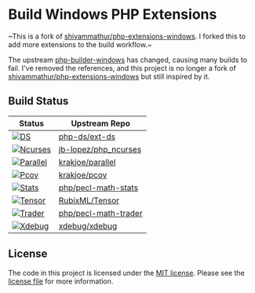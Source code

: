 # Build Windows PHP Extensions

~This is a fork of [shivammathur/php-extensions-windows](https://github.com/shivammathur/php-extensions-windows).
I forked this to add more extensions to the build workflow.~

The upstream [php-builder-windows](https://github.com/shivammathur/php-builder-windows "PHP Snapshots") has changed, causing many builds to fail.
I've removed the references, and this project is no longer a fork of [shivammathur/php-extensions-windows](https://github.com/shivammathur/php-extensions-windows) but still inspired by it.

## Build Status
| Status | Upstream Repo |
| --- | ----- |
| [![DS](https://github.com/jb-lopez/php-extensions-windows/actions/workflows/ds.yml/badge.svg)](https://github.com/jb-lopez/php-extensions-windows/releases/tag/ds) | [php-ds/ext-ds](https://github.com/php-ds/ext-ds) |
| [![Ncurses](https://github.com/jb-lopez/php-extensions-windows/actions/workflows/ncurses.yml/badge.svg)](https://github.com/jb-lopez/php-extensions-windows/releases/tag/ncurses) | [jb-lopez/php_ncurses](https://github.com/jb-lopez/php_ncurses) |
| [![Parallel](https://github.com/jb-lopez/php-extensions-windows/actions/workflows/parallel.yml/badge.svg)](https://github.com/jb-lopez/php-extensions-windows/releases/tag/parallel) | [krakjoe/parallel](https://github.com/krakjoe/parallel) |
| [![Pcov](https://github.com/jb-lopez/php-extensions-windows/actions/workflows/pcov.yml/badge.svg)](https://github.com/jb-lopez/php-extensions-windows/releases/tag/pcov) | [krakjoe/pcov](https://github.com/krakjoe/pcov) |
| [![Stats](https://github.com/jb-lopez/php-extensions-windows/actions/workflows/stats.yml/badge.svg)](https://github.com/jb-lopez/php-extensions-windows/releases/tag/stats) | [php/pecl-math-stats](https://github.com/php/pecl-math-stats) |
| [![Tensor](https://github.com/jb-lopez/php-extensions-windows/actions/workflows/tensor.yml/badge.svg)](https://github.com/jb-lopez/php-extensions-windows/releases/tag/tensor) | [RubixML/Tensor](https://github.com/RubixML/Tensor) |
| [![Trader](https://github.com/jb-lopez/php-extensions-windows/actions/workflows/trader.yml/badge.svg)](https://github.com/jb-lopez/php-extensions-windows/releases/tag/trader) | [php/pecl-math-trader](https://github.com/php/pecl-math-trader) |
| [![Xdebug](https://github.com/jb-lopez/php-extensions-windows/actions/workflows/xdebug.yml/badge.svg)](https://github.com/jb-lopez/php-extensions-windows/releases/tag/xdebug) | [xdebug/xdebug](https://github.com/xdebug/xdebug) |

## License
The code in this project is licensed under the [MIT license](http://choosealicense.com/licenses/mit/).
Please see the [license file](LICENSE) for more information.
